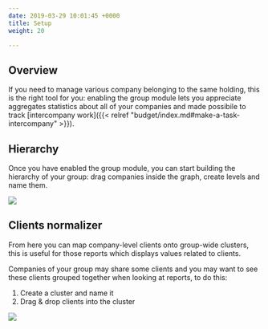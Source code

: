 ```yaml
---
date: 2019-03-29 10:01:45 +0000
title: Setup
weight: 20

---
```

## Overview

If you need to manage various company belonging to the same holding, this is the right tool for you: enabling the group module lets you appreciate aggregates statistics about all of your companies and made possibile to track [intercompany work]({{< relref "budget/index.md#make-a-task-intercompany" >}}).

## Hierarchy

Once you have enabled the group module, you can start building the hierarchy of your group: drag companies inside the graph, create levels and name them.

![](/uploads/group.png)

## Clients normalizer

From here you can map company-level clients onto group-wide clusters, this is useful for those reports which displays values related to clients.

Companies of your group may share some clients and you may want to see these clients grouped together when looking at reports, to do this:

1.	Create a cluster and name it
2.	Drag & drop clients into the cluster	 

![](/uploads/clients-normalizer.png)